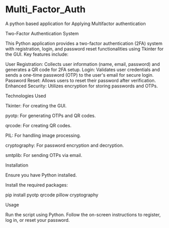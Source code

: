 # Multi_Factor_Auth
A python based  application for Applying Multifactor authentication


Two-Factor Authentication System

This Python application provides a two-factor authentication (2FA) system with registration, login, and password reset functionalities using Tkinter for the GUI. Key features include:

User Registration: Collects user information (name, email, password) and generates a QR code for 2FA setup.
Login: Validates user credentials and sends a one-time password (OTP) to the user's email for secure login.
Password Reset: Allows users to reset their password after verification.
Enhanced Security: Utilizes encryption for storing passwords and OTPs.

Technologies Used

Tkinter: For creating the GUI.

pyotp: For generating OTPs and QR codes.

qrcode: For creating QR codes.

PIL: For handling image processing.

cryptography: For password encryption and decryption.

smtplib: For sending OTPs via email.

Installation

Ensure you have Python installed.

Install the required packages:

pip install pyotp qrcode pillow cryptography

Usage

Run the script using Python. Follow the on-screen instructions to register, log in, or reset your password.
